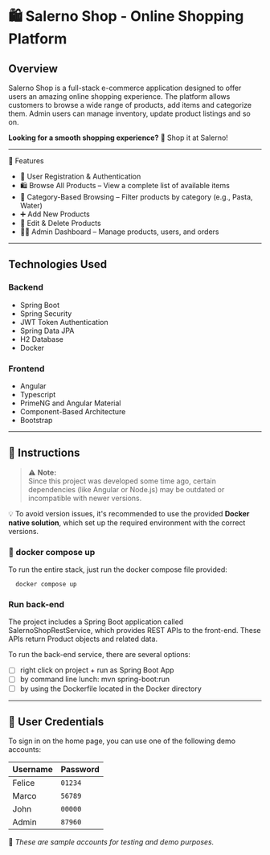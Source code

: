 # 🛍️ Salerno Shop - Online Shopping Platform
## Overview

Salerno Shop is a full-stack e-commerce application designed to offer users an amazing online shopping experience. 
The platform allows customers to browse a wide range of products, add items and categorize them.
Admin users can manage inventory, update product listings and so on.

**Looking for a smooth shopping experience?** 🛒 Shop it at Salerno!

---

🚀 Features
- 👤 User Registration & Authentication
- 🛍️ Browse All Products – View a complete list of available items
- 🍝 Category-Based Browsing – Filter products by category (e.g., Pasta, Water)
- ➕ Add New Products
- 📝 Edit & Delete Products
- 🧑‍💼 Admin Dashboard – Manage products, users, and orders

---
## Technologies Used

### Backend
- Spring Boot
- Spring Security 
- JWT Token Authentication
- Spring Data JPA
- H2 Database
- Docker

### Frontend
- Angular
- Typescript 
- PrimeNG and Angular Material
- Component-Based Architecture
- Bootstrap

----
## 📝 Instructions

> ⚠️ **Note:**  
> Since this project was developed some time ago, certain dependencies (like Angular or Node.js) may be outdated or incompatible with newer versions.  

💡 To avoid version issues, it's recommended to use the provided **Docker native solution**, which set up the required environment with the correct versions.

### 🐳 docker compose up

To run the entire stack, just run the docker compose file provided:

```
  docker compose up
```

### Run back-end

The project includes a Spring Boot application called SalernoShopRestService, which provides REST APIs to the front-end. These APIs return Product objects and related data.

To run the back-end service, there are several options:

- [ ] right click on project + run as Spring Boot App
- [ ] by command line lunch: mvn spring-boot:run
- [ ] by using the Dockerfile located in the Docker directory

---

## 🔐 User Credentials

To sign in on the home page, you can use one of the following demo accounts:

| Username | Password |
|----------|----------|
| Felice   | `01234`  |
| Marco    | `56789`  |
| John     | `00000`  |
| Admin    | `87960`  |

📝 *These are sample accounts for testing and demo purposes.*


